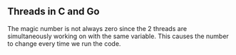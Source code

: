 ## Threads in C and Go

The magic number is not always zero since the 2 threads are simultaneously working on with the same variable. This causes the number to change every time we run the code.
